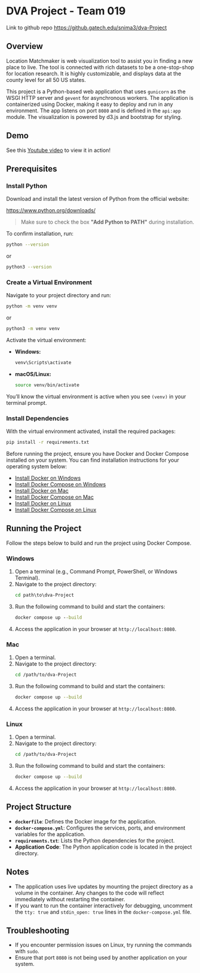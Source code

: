 # DVA Project - Team 019

Link to github repo
https://github.gatech.edu/snima3/dva-Project

## Overview

Location Matchmaker is web visualization tool to assist you in finding a new place to live. The tool is connected with rich datasets to be a one-stop-shop for location research. It is highly customizable, and displays data at the county level for all 50 US states.

This project is a Python-based web application that uses `gunicorn` as the WSGI HTTP server and `gevent` for asynchronous workers. The application is containerized using Docker, making it easy to deploy and run in any environment. The app listens on port `8080` and is defined in the `api:app` module. The visualization is powered by d3.js and bootstrap for styling.

## Demo
See this [Youtube video](https://youtu.be/g5X8BfC0dlE) to view it in action!

## Prerequisites

### Install Python

Download and install the latest version of Python from the official website:

https://www.python.org/downloads/

> Make sure to check the box **"Add Python to PATH"** during installation.

To confirm installation, run:

```bash
python --version
```

or

```bash
python3 --version
```

### Create a Virtual Environment

Navigate to your project directory and run:

```bash
python -m venv venv
```

or

```bash
python3 -m venv venv
```

Activate the virtual environment:

- **Windows:**

  ```bash
  venv\Scripts\activate
  ```

- **macOS/Linux:**

  ```bash
  source venv/bin/activate
  ```

You’ll know the virtual environment is active when you see `(venv)` in your terminal prompt.

### Install Dependencies

With the virtual environment activated, install the required packages:

```bash
pip install -r requirements.txt
```


Before running the project, ensure you have Docker and Docker Compose installed on your system. You can find installation instructions for your operating system below:

- [Install Docker on Windows](https://docs.docker.com/desktop/install/windows/)
- [Install Docker Compose on Windows](https://docs.docker.com/compose/install/)
- [Install Docker on Mac](https://docs.docker.com/desktop/install/mac/)
- [Install Docker Compose on Mac](https://docs.docker.com/compose/install/)
- [Install Docker on Linux](https://docs.docker.com/engine/install/)
- [Install Docker Compose on Linux](https://docs.docker.com/compose/install/)

## Running the Project

Follow the steps below to build and run the project using Docker Compose.

### Windows

1. Open a terminal (e.g., Command Prompt, PowerShell, or Windows Terminal).
2. Navigate to the project directory:
   ```cmd
   cd path\to\dva-Project
   ```
3. Run the following command to build and start the containers:
   ```cmd
   docker compose up --build
   ```
4. Access the application in your browser at `http://localhost:8080`.

### Mac

1. Open a terminal.
2. Navigate to the project directory:
   ```bash
   cd /path/to/dva-Project
   ```
3. Run the following command to build and start the containers:
   ```bash
   docker compose up --build
   ```
4. Access the application in your browser at `http://localhost:8080`.

### Linux

1. Open a terminal.
2. Navigate to the project directory:
   ```bash
   cd /path/to/dva-Project
   ```
3. Run the following command to build and start the containers:
   ```bash
   docker compose up --build
   ```
4. Access the application in your browser at `http://localhost:8080`.

## Project Structure

- **`dockerfile`**: Defines the Docker image for the application.
- **`docker-compose.yml`**: Configures the services, ports, and environment variables for the application.
- **`requirements.txt`**: Lists the Python dependencies for the project.
- **Application Code**: The Python application code is located in the project directory.

## Notes

- The application uses live updates by mounting the project directory as a volume in the container. Any changes to the code will reflect immediately without restarting the container.
- If you want to run the container interactively for debugging, uncomment the `tty: true` and `stdin_open: true` lines in the `docker-compose.yml` file.

## Troubleshooting

- If you encounter permission issues on Linux, try running the commands with `sudo`.
- Ensure that port `8080` is not being used by another application on your system.


